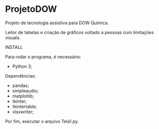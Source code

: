 # ProjetoDOW
Projeto de tecnologia assistiva para DOW Química.

Leitor de tabelas e criação de gráficos voltado a pessoas com limitações visuais.

INSTALL

Para rodar o programa, é necessário:

 - Python 3;

Dependências:

 - pandas;
 - simpleaudio;
 - matplotlib;
 - tkinter;
 - tkintertable;
 - xlsxwriter;

Por fim, executar o arquivo Tela1.py.
